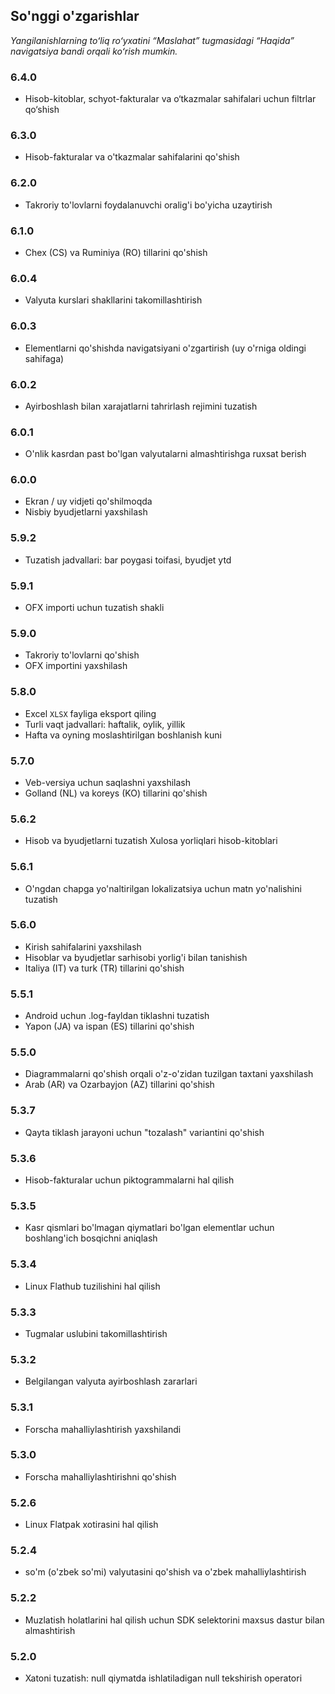 ## So'nggi o'zgarishlar

_Yangilanishlarning toʻliq roʻyxatini “Maslahat” tugmasidagi “Haqida” navigatsiya bandi orqali koʻrish mumkin._

### 6.4.0
- Hisob-kitoblar, schyot-fakturalar va o‘tkazmalar sahifalari uchun filtrlar qo‘shish

### 6.3.0
- Hisob-fakturalar va o'tkazmalar sahifalarini qo'shish

### 6.2.0
- Takroriy to'lovlarni foydalanuvchi oralig'i bo'yicha uzaytirish

### 6.1.0
- Chex (CS) va Ruminiya (RO) tillarini qo'shish

### 6.0.4
- Valyuta kurslari shakllarini takomillashtirish

### 6.0.3
- Elementlarni qo'shishda navigatsiyani o'zgartirish (uy o'rniga oldingi sahifaga)

### 6.0.2
- Ayirboshlash bilan xarajatlarni tahrirlash rejimini tuzatish

### 6.0.1
- O'nlik kasrdan past bo'lgan valyutalarni almashtirishga ruxsat berish

### 6.0.0
- Ekran / uy vidjeti qo'shilmoqda
- Nisbiy byudjetlarni yaxshilash

### 5.9.2
- Tuzatish jadvallari: bar poygasi toifasi, byudjet ytd

### 5.9.1
- OFX importi uchun tuzatish shakli

### 5.9.0
- Takroriy to'lovlarni qo'shish
- OFX importini yaxshilash

### 5.8.0
- Excel `XLSX` fayliga eksport qiling
- Turli vaqt jadvallari: haftalik, oylik, yillik
- Hafta va oyning moslashtirilgan boshlanish kuni

### 5.7.0
- Veb-versiya uchun saqlashni yaxshilash
- Golland (NL) va koreys (KO) tillarini qo'shish

### 5.6.2
- Hisob va byudjetlarni tuzatish Xulosa yorliqlari hisob-kitoblari

### 5.6.1
- O'ngdan chapga yo'naltirilgan lokalizatsiya uchun matn yo'nalishini tuzatish

### 5.6.0
- Kirish sahifalarini yaxshilash
- Hisoblar va byudjetlar sarhisobi yorlig'i bilan tanishish
- Italiya (IT) va turk (TR) tillarini qo'shish

### 5.5.1
- Android uchun .log-fayldan tiklashni tuzatish
- Yapon (JA) va ispan (ES) tillarini qo'shish

### 5.5.0
- Diagrammalarni qo'shish orqali o'z-o'zidan tuzilgan taxtani yaxshilash
- Arab (AR) va Ozarbayjon (AZ) tillarini qo'shish

### 5.3.7
- Qayta tiklash jarayoni uchun "tozalash" variantini qo'shish

### 5.3.6
- Hisob-fakturalar uchun piktogrammalarni hal qilish

### 5.3.5
- Kasr qismlari bo'lmagan qiymatlari bo'lgan elementlar uchun boshlang'ich bosqichni aniqlash

### 5.3.4
- Linux Flathub tuzilishini hal qilish

### 5.3.3
- Tugmalar uslubini takomillashtirish

### 5.3.2
- Belgilangan valyuta ayirboshlash zararlari

### 5.3.1
- Forscha mahalliylashtirish yaxshilandi

### 5.3.0
- Forscha mahalliylashtirishni qo'shish

### 5.2.6
- Linux Flatpak xotirasini hal qilish

### 5.2.4
- so'm (o'zbek so'mi) valyutasini qo'shish va o'zbek mahalliylashtirish

### 5.2.2
- Muzlatish holatlarini hal qilish uchun SDK selektorini maxsus dastur bilan almashtirish

### 5.2.0
- Xatoni tuzatish: null qiymatda ishlatiladigan null tekshirish operatori
